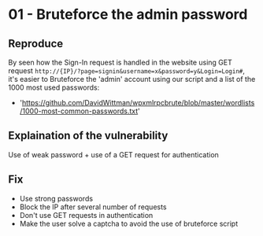# 01 - Bruteforce the admin password

## Reproduce

By seen how the Sign-In request is handled in the website using GET request `http://{IP}/?page=signin&username=x&password=y&Login=Login#`, it's easier to Bruteforce the 'admin' account using our script and a list of the 1000 most used passwords:
- 'https://github.com/DavidWittman/wpxmlrpcbrute/blob/master/wordlists/1000-most-common-passwords.txt'


## Explaination of the vulnerability

Use of weak password + use of a GET request for authentication

## Fix 

- Use strong passwords
- Block the IP after several number of requests
- Don't use GET requests in authentication
- Make the user solve a captcha to avoid the use of bruteforce script